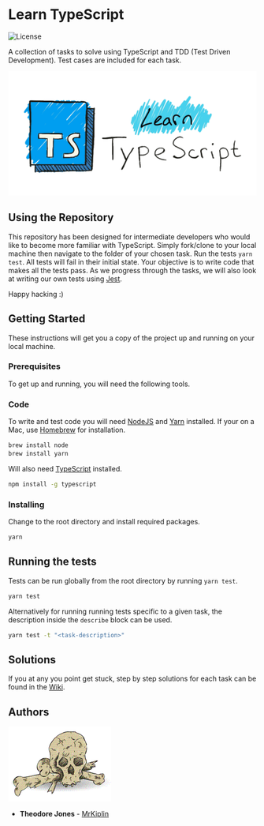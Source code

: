# Learn TypeScript

![License](https://img.shields.io/badge/license-MIT-green)

A collection of tasks to solve using TypeScript and TDD (Test Driven Development). Test cases are included for each task.

![](docs/mrkiplin-learn-typescript-banner.gif)

## Using the Repository

This repository has been designed for intermediate developers who would like to become more familiar with TypeScript. Simply fork/clone to your local machine then navigate to the folder of your chosen task. Run the tests `yarn test`. All tests will fail in their initial state. Your objective is to write code that makes all the tests pass. As we progress through the tasks, we will also look at writing our own tests using [Jest](https://jestjs.io/).

Happy hacking :)

## Getting Started

These instructions will get you a copy of the project up and running on your local machine.

### Prerequisites

To get up and running, you will need the following tools.

### Code

To write and test code you will need [NodeJS](https://nodejs.org/en/) and [Yarn](https://yarnpkg.com/lang/en/) installed. If your on a Mac, use [Homebrew](https://docs.brew.sh/Installation) for installation.

```bash
brew install node
brew install yarn
```

Will also need [TypeScript](https://www.typescriptlang.org/) installed.

```bash
npm install -g typescript
```

### Installing

Change to the root directory and install required packages.

```bash
yarn
```

## Running the tests

Tests can be run globally from the root directory by running `yarn test`.

```bash
yarn test
```

Alternatively for running running tests specific to a given task, the description inside the `describe` block can be used.

```bash
yarn test -t "<task-description>"
```

## Solutions

If you at any you point get stuck, step by step solutions for each task can be found in the [Wiki](https://github.com/MrKiplin/learn-typescript/wiki).

## Authors

![](docs/mrkiplin-icon.gif)

- **Theodore Jones** - [MrKiplin](https://github.com/MrKiplin)
